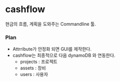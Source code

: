 # cashflow
현금의 흐름, 계획을 도와주는 Commandline 툴.

### Plan
- Attrribute가 안정화 되면 GUI를 제작한다.
- cashflow는 최종적으로 다음 dynamoDB 와 연동한다.
    - projects : 프로젝트
	- assets : 장비
	- users : 사용자
